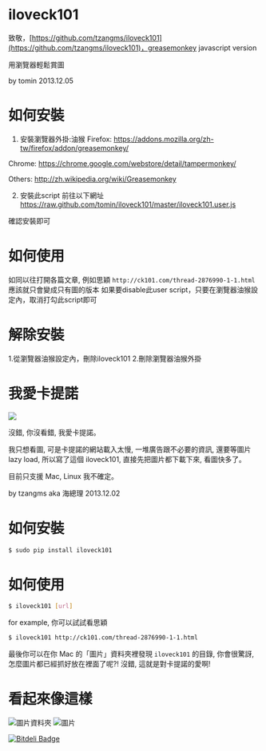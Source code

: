 # iloveck101

致敬，[https://github.com/tzangms/iloveck101](https://github.com/tzangms/iloveck101)，greasemonkey javascript version

用瀏覽器輕鬆賞圖

by tomin 2013.12.05

如何安裝
==========

1. 安裝瀏覽器外掛:油猴
Firefox: 
https://addons.mozilla.org/zh-tw/firefox/addon/greasemonkey/

Chrome:
https://chrome.google.com/webstore/detail/tampermonkey/

Others:
http://zh.wikipedia.org/wiki/Greasemonkey

2. 安裝此script
前往以下網址
https://raw.github.com/tomin/iloveck101/master/iloveck101.user.js

確認安裝即可
 

如何使用
===========

如同以往打開各篇文章, 例如思穎 `http://ck101.com/thread-2876990-1-1.html` 
應該就只會變成只有圖的版本 
如果要disable此user script，只要在瀏覽器油猴設定內，取消打勾此script即可


解除安裝
==========

1.從瀏覽器油猴設定內，刪除iloveck101
2.刪除瀏覽器油猴外掛


我愛卡提諾
==========

![](https://badge.fury.io/py/iloveck101.png)

沒錯, 你沒看錯, 我愛卡提諾。

我只想看圖, 可是卡提諾的網站載入太慢, 一堆廣告跟不必要的資訊, 還要等圖片 lazy load, 所以寫了這個 iloveck101, 直接先把圖片都下載下來, 看圖快多了。

目前只支援 Mac, Linux 我不確定。

by tzangms aka 海總理 2013.12.02



如何安裝
==========

```bash
$ sudo pip install iloveck101
```


如何使用
===========

```bash
$ iloveck101 [url]

```

for example, 你可以試試看思穎

```bash
$ iloveck101 http://ck101.com/thread-2876990-1-1.html
```

最後你可以在你 Mac 的「圖片」資料夾裡發現 `iloveck101` 的目錄, 你會很驚訝, 怎麼圖片都已經抓好放在裡面了呢?! 
沒錯, 這就是對卡提諾的愛啊!


看起來像這樣
==============

![圖片資料夾](https://raw.github.com/tzangms/iloveck101/master/docs/images1.png) 
![圖片](https://raw.github.com/tzangms/iloveck101/master/docs/images2.png) 


[![Bitdeli Badge](https://d2weczhvl823v0.cloudfront.net/tzangms/iloveck101/trend.png)](https://bitdeli.com/free "Bitdeli Badge")

